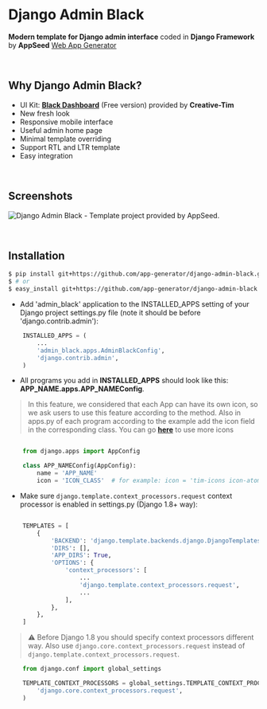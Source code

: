 # Django Admin Black

**Modern template for Django admin interface** coded in **Django Framework** by **AppSeed** [Web App Generator](https://appseed.us/app-generator)

<br>

## Why Django Admin Black?
- UI Kit: **[Black Dashboard](https://www.creative-tim.com/product/black-dashboard?AFFILIATE=128200)** (Free version) provided by **Creative-Tim**
- New fresh look
- Responsive mobile interface
- Useful admin home page
- Minimal template overriding
- Support RTL and LTR template
- Easy integration

<br />

## Screenshots

![Django Admin Black - Template project provided by AppSeed.](https://raw.githubusercontent.com/app-generator/django-dashboard-black/master/media/django-dashboard-black-screen.png)

<br>

## Installation

```bash
$ pip install git+https://github.com/app-generator/django-admin-black.git
$ # or
$ easy_install git+https://github.com/app-generator/django-admin-black.git
```

* Add 'admin_black' application to the INSTALLED_APPS setting of your Django project settings.py file (note it should be before 'django.contrib.admin'):

```python
    INSTALLED_APPS = (
        ...
        'admin_black.apps.AdminBlackConfig',
        'django.contrib.admin',
    )
```


* All programs you add in **INSTALLED_APPS** should look like this: **APP_NAME.apps.APP_NAMEConfig**.

> In this feature, we considered that each App can have its own icon, so we ask users to use this feature according to the method. Also in apps.py of each program according to the example add the icon field in the corresponding class. You can go **[here](https://django-dashboard-black.appseed.us/ui-icons.html)** to use more icons


```python

    from django.apps import AppConfig

    class APP_NAMEConfig(AppConfig):
        name = 'APP_NAME'
        icon = 'ICON_CLASS'  # for example: icon = 'tim-icons icon-atom'
```

* Make sure ``django.template.context_processors.request`` context processor is enabled in settings.py (Django 1.8+ way):

```python

    TEMPLATES = [
        {
            'BACKEND': 'django.template.backends.django.DjangoTemplates',
            'DIRS': [],
            'APP_DIRS': True,
            'OPTIONS': {
                'context_processors': [
                    ...
                    'django.template.context_processors.request',
                    ...
                ],
            },
        },
    ]
```

> :warning: Before Django 1.8 you should specify context processors different way. Also use ``django.core.context_processors.request`` instead of ``django.template.context_processors.request``.

```python
    from django.conf import global_settings

    TEMPLATE_CONTEXT_PROCESSORS = global_settings.TEMPLATE_CONTEXT_PROCESSORS + (
        'django.core.context_processors.request',
    )
```

